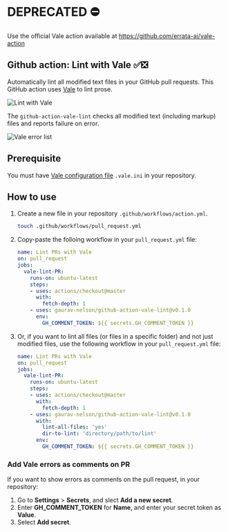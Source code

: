 # DEPRECATED ⛔️ 
Use the official Vale action available at https://github.com/errata-ai/vale-action

## Github action: Lint with Vale ✅❎

Automatically lint all modified text files in your GitHub pull requests. This GitHub action uses [Vale](https://errata-ai.github.io/vale/) to lint prose.

![Lint with Vale](https://raw.githubusercontent.com/gaurav-nelson/github-action-vale-lint/master/images/lint-with-vale.png)

The `github-action-vale-lint` checks all modified text (including markup) files and reports failure on error. 

![Vale error list](https://raw.githubusercontent.com/gaurav-nelson/github-action-vale-lint/master/images/vale-error-list.png)

## Prerequisite
You must have [Vale configuration file](https://errata-ai.github.io/vale/config/) `.vale.ini` in your repository.

## How to use
1. Create a new file in your repository `.github/workflows/action.yml`.
   ```bash
   touch .github/workflows/pull_request.yml
   ```
1. Copy-paste the folloing workflow in your `pull_request.yml` file:

   ```yml
   name: Lint PRs with Vale
   on: pull_request
   jobs:
     vale-lint-PR:
       runs-on: ubuntu-latest
       steps:
       - uses: actions/checkout@master
         with:
           fetch-depth: 1
       - uses: gaurav-nelson/github-action-vale-lint@v0.1.0
         env:
           GH_COMMENT_TOKEN: ${{ secrets.GH_COMMENT_TOKEN }}
   ```
1. Or, if you want to lint all files (or files in a specific folder)
   and not just modified files, use the following workflow in your
   `pull_request.yml` file:

   ```yml
   name: Lint PRs with Vale
   on: pull_request
   jobs:
     vale-lint-PR:
       runs-on: ubuntu-latest
       steps:
       - uses: actions/checkout@master
         with:
           fetch-depth: 1
       - uses: gaurav-nelson/github-action-vale-lint@v0.1.0
         with:
           lint-all-files: 'yes' 
           dir-to-lint: 'directory/path/to/lint'
         env:
           GH_COMMENT_TOKEN: ${{ secrets.GH_COMMENT_TOKEN }}
   ```

### Add Vale errors as comments on PR
If you want to show errors as comments on the pull request, in your repository:
1. Go to **Settings** > **Secrets**, and slect **Add a new secret**.
1. Enter **GH_COMMENT_TOKEN** for **Name**, and enter your secret token as
   **Value**.
1. Select **Add secret**.
